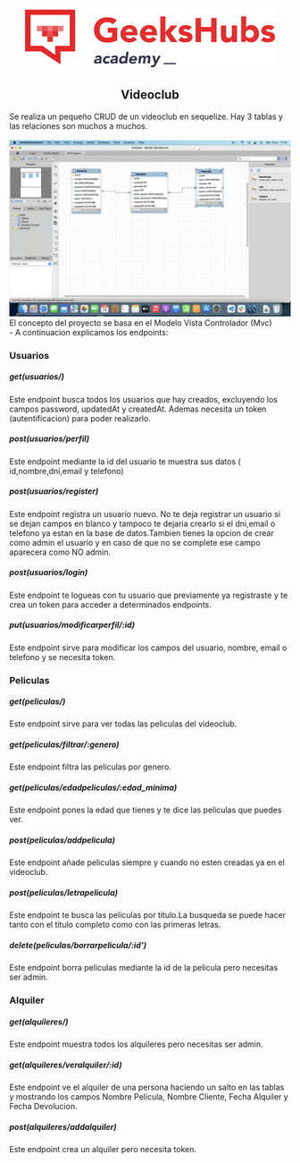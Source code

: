 <p align="center">
<img src="/img/gekkhub.png"></p>
<h2 align="center">Videoclub</h2>
<p>Se realiza un pequeño CRUD de un videoclub en sequelize. Hay 3 tablas y las relaciones son muchos a muchos.<br>
<br>
<img src="/img/relaciones.png"><br>
El concepto del proyecto se basa en el Modelo Vista Controlador (Mvc)<br>
- A continuacion explicamos los endpoints:<br>
<h3><p>Usuarios</p></h3>
<h5>get(usuarios/)</h5> Este endpoint busca todos los usuarios que hay creados, excluyendo los campos password, updatedAt y createdAt. Ademas necesita un token (autentificacion) para poder realizarlo.<br>
<h5>post(usuarios/perfil)</h5> Este endpoint mediante la id del usuario te muestra sus datos ( id,nombre,dni,email y telefono)<br>
<h5>post(usuarios/register)</h5> Este endpoint registra un usuario nuevo. No te deja registrar un usuario si se dejan campos en blanco y tampoco te dejaria crearlo si el dni,email o telefono ya estan en la base de datos.Tambien tienes la opcion de crear como admin el usuario y en caso de que no se complete ese campo aparecera como NO admin.<br>
<h5>post(usuarios/login)</h5> Este endpoint te logueas con tu usuario que previamente ya registraste y te crea un token para acceder a determinados endpoints.<br>
<h5>put(usuarios/modificarperfil/:id)</h5> Este endpoint sirve para modificar los campos del usuario, nombre, email o telefono y se necesita token.<br>
<h3>Peliculas</h3>
<h5>get(peliculas/)</h5> Este endpoint sirve para ver todas las peliculas del videoclub.<br>
<h5>get(peliculas/filtrar/:genero)</h5> Este endpoint filtra las peliculas por genero.<br>
<h5>get(peliculas/edadpeliculas/:edad_minima)</h5> Este endpoint pones la edad que tienes y te dice las peliculas que puedes ver.<br>
<h5>post(peliculas/addpelicula)</h5> Este endpoint añade peliculas siempre y cuando no esten creadas ya en el videoclub.<br>
<h5>post(peliculas/letrapelicula)</h5>Este endpoint te busca las peliculas por titulo.La busqueda se puede hacer tanto con el titulo completo como con las primeras letras.<br>
<h5>delete(peliculas/borrarpelicula/:id')</h5> Este endpoint borra peliculas mediante la id de la pelicula pero necesitas ser admin.<br>
<h3>Alquiler</h3>
<h5>get(alquileres/)</h5>Este endpoint muestra todos los alquileres pero necesitas ser admin.<br>
<h5>get(alquileres/veralquiler/:id)</h5>Este endpoint ve el alquiler de una persona haciendo un salto en las tablas y mostrando los campos Nombre Pelicula, Nombre Cliente, Fecha Alquiler y Fecha Devolucion.<br>
<h5>post(alquileres/addalquiler)</h5>Este endpoint crea un alquiler pero necesita token.<br>
</p>
